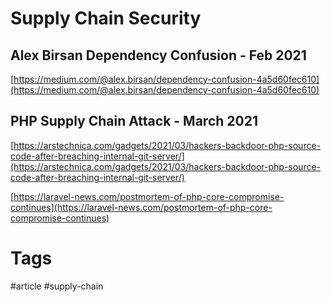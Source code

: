 # Supply Chain Security

## Alex Birsan Dependency Confusion - Feb 2021

[https://medium.com/@alex.birsan/dependency-confusion-4a5d60fec610](https://medium.com/@alex.birsan/dependency-confusion-4a5d60fec610)

## PHP Supply Chain Attack - March 2021

[https://arstechnica.com/gadgets/2021/03/hackers-backdoor-php-source-code-after-breaching-internal-git-server/](https://arstechnica.com/gadgets/2021/03/hackers-backdoor-php-source-code-after-breaching-internal-git-server/)

[https://laravel-news.com/postmortem-of-php-core-compromise-continues](https://laravel-news.com/postmortem-of-php-core-compromise-continues)

# Tags

#article #supply-chain
